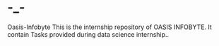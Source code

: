 # -_-
Oasis-Infobyte This is the internship repository of OASIS INFOBYTE. It contain Tasks provided during data science internship..

